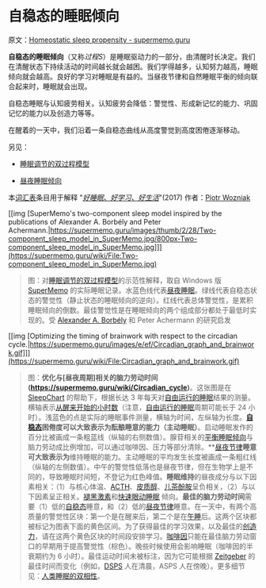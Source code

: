 # 自稳态的睡眠倾向

原文：[Homeostatic sleep propensity - supermemo.guru](https://supermemo.guru/wiki/Homeostatic_sleep_propensity)

**自稳态的睡眠倾向**（又称*过程S*）是睡眠驱动力的一部分，由清醒时长决定。我们在清醒状态下持续活动的时间越长就会越困。我们学得越多，认知努力越高，睡眠倾向就会越高。良好的学习对睡眠是有益的。当昼夜节律和自然睡眠平衡的倾向联合起来时，睡眠就会出现。

自稳态睡眠与认知疲劳相关。认知疲劳会降低：警觉性、形成新记忆的能力、巩固记忆的能力以及创造力等等。

在醒着的一天中，我们沿着一条自稳态曲线从高度警觉到高度困倦逐渐移动。

另见：

- [睡眠调节的双过程模型](https://supermemo.guru/wiki/Two-process_model_of_sleep_regulation)

- [昼夜睡眠倾向](https://supermemo.guru/wiki/Circadian_sleep_propensity)

本[词汇表](https://supermemo.guru/wiki/Glossary)条目用于解释 "*[好睡眠、好学习、好生活](https://supermemo.guru/wiki/Science_of_sleep)*"(2017) 作者：[Piotr Wozniak](https://supermemo.guru/wiki/Piotr_Wozniak)

[[img [SuperMemo's two-component sleep model inspired by the publications of Alexander A. Borbély and Peter Achermann.|https://supermemo.guru/images/thumb/2/28/Two-component_sleep_model_in_SuperMemo.jpg/800px-Two-component_sleep_model_in_SuperMemo.jpg]]](https://supermemo.guru/wiki/File:Two-component_sleep_model_in_SuperMemo.jpg)

> 图：对[睡眠调节的双过程模型](https://supermemo.guru/wiki/Two-process_model_of_sleep_regulation)的示范性解释，取自 Windows 版 [SuperMemo](https://supermemo.guru/wiki/SuperMemo) 的实际睡眠记录。水蓝色线代表[昼夜睡眠](https://supermemo.guru/wiki/Circadian_sleep_propensity)。绿线代表自稳态状态的警觉性（静止状态的睡眠倾向的逆向）。红线代表总体警觉性，是累积睡眠倾向的倒数。最佳警觉性是在睡眠倾向的两个组成部分都处于最低时实现的。受 [Alexander A. Borbély](https://supermemo.guru/wiki/Alexander_Borbely) 和 Peter Achermann 的研究启发

[[img [Optimizing the timing of brainwork with respect to the circadian cycle.|https://supermemo.guru/images/e/ef/Circadian_graph_and_brainwork.gif]]](https://supermemo.guru/wiki/File:Circadian_graph_and_brainwork.gif)

> 图：**优化与[昼夜周期]相关的脑力劳动时间(https://supermemo.guru/wiki/Circadian_cycle)**。这张图是在 [SleepChart](https://supermemo.guru/wiki/SleepChart) 的帮助下，根据长达 3 年每天对[自由运行的睡眠](https://supermemo.guru/wiki/Free-running_sleep)结果的测量。横轴表示[从醒来开始的小时数](https://supermemo.guru/wiki/Circadian_phase)（注意，[自由运行的睡眠](https://supermemo.guru/wiki/Free-running_sleep)周期可能长于 24 小时）。浅蓝色的点是实际的睡眠事件测量，横轴为时间，左纵轴为长度。**[自稳态](https://supermemo.guru/wiki/Homeostatic)**困倦度可以大致表示为**酝酿睡意的能力（主动睡眠）**。启动睡眠发作的百分比被画成一条粗蓝线（纵轴的右侧数值）。腺苷相关的[平衡睡眠倾向](https://supermemo.guru/wiki/Homeostatic_sleep_propensity)与脑力劳动成比例增加，可以通过咖啡因、压力等部分清除。**[昼夜节律](https://supermemo.guru/wiki/Circadian)**睡意可大致表示为**维持睡眠的能力。主动睡眠的平均发生长度被画成一条粗红线（纵轴的左侧数值）。中午的警觉性低落也是昼夜节律，但在生物学上是不同的，导致睡眠时间短，不登记为红色峰值。**睡眠维持**的昼夜成分与以下因素相关：（1）与核心体温、[ACTH](https://en.wikipedia.org/wiki/ACTH)、[皮质醇](https://en.wikipedia.org/wiki/Cortisol)、[儿茶酚胺](https://en.wikipedia.org/wiki/Catecholamine)呈负相关，（2）与以下因素呈正相关。[褪黑激素](https://supermemo.guru/wiki/Melatonin)和[快速眼动睡眠](https://supermemo.guru/wiki/REM_sleep) 倾向。**最佳的脑力劳动时间**需要（1）低的[自稳态](https://supermemo.guru/wiki/Homeostatic)睡意，和（2）低的[昼夜节律](https://supermemo.guru/wiki/Circadian)睡意。在一天中，有两个高质量的警觉性区块：第一个是在醒来后，第二个是在[午睡](https://supermemo.guru/wiki/Siesta)后。这两个区块都被标记为图表下面的黄色区间。为了获得最佳的学习效果，以及最佳的[创造力](https://supermemo.guru/wiki/Creativity)，请在这两个黄色区块的时间段安排学习。[咖啡因](https://supermemo.guru/wiki/Caffeine)只能在最佳脑力劳动窗口的早期用于提高警觉性（棕色）。晚些时候使用会影响睡眠（咖啡因的半衰期约为 6 小时）。最佳运动时间未被标注，因为它可能根据 [Zeitgeber](https://supermemo.guru/wiki/Zeitgeber) 的最佳时间而变化（例如，[DSPS](https://supermemo.guru/wiki/DSPS) 人在清晨，ASPS 人在傍晚）。更多细节见：[人类睡眠的双相性](https://supermemo.guru/wiki/Biphasic_life)。